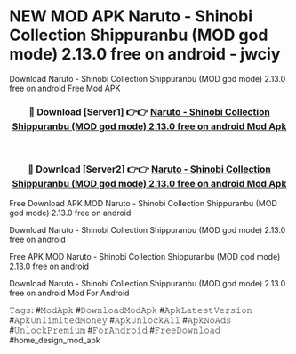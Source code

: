 # NEW MOD APK Naruto - Shinobi Collection Shippuranbu (MOD god mode) 2.13.0 free on android - jwciy
Download Naruto - Shinobi Collection Shippuranbu (MOD god mode) 2.13.0 free on android Free Mod APK

<div align="center">
<h3>🔴 Download [Server1] 👉👉 <a href="https://apk-comot.site?title=Naruto_-_Shinobi_Collection_Shippuranbu_(MOD_god_mode)_2.13.0_free_on_android">Naruto - Shinobi Collection Shippuranbu (MOD god mode) 2.13.0 free on android Mod Apk</a></h3><br>

<h3>🔴 Download [Server2] 👉👉 <a href="https://apk-comot.site?title=Naruto_-_Shinobi_Collection_Shippuranbu_(MOD_god_mode)_2.13.0_free_on_android">Naruto - Shinobi Collection Shippuranbu (MOD god mode) 2.13.0 free on android Mod Apk</a></h3>
</div>


Free Download APK MOD Naruto - Shinobi Collection Shippuranbu (MOD god mode) 2.13.0 free on android

Download Naruto - Shinobi Collection Shippuranbu (MOD god mode) 2.13.0 free on android 

Free APK MOD Naruto - Shinobi Collection Shippuranbu (MOD god mode) 2.13.0 free on android 

Download Naruto - Shinobi Collection Shippuranbu (MOD god mode) 2.13.0 free on android Mod For Android

𝚃𝚊𝚐𝚜: #𝙼𝚘𝚍𝙰𝚙𝚔 #𝙳𝚘𝚠𝚗𝚕𝚘𝚊𝚍𝙼𝚘𝚍𝙰𝚙𝚔 #𝙰𝚙𝚔𝙻𝚊𝚝𝚎𝚜𝚝𝚅𝚎𝚛𝚜𝚒𝚘𝚗 #𝙰𝚙𝚔𝚄𝚗𝚕𝚒𝚖𝚒𝚝𝚎𝚍𝙼𝚘𝚗𝚎𝚢 #𝙰𝚙𝚔𝚄𝚗𝚕𝚘𝚌𝚔𝙰𝚕𝚕 #𝙰𝚙𝚔𝙽𝚘𝙰𝚍𝚜 #𝚄𝚗𝚕𝚘𝚌𝚔𝙿𝚛𝚎𝚖𝚒𝚞𝚖 #𝙵𝚘𝚛𝙰𝚗𝚍𝚛𝚘𝚒𝚍 #𝙵𝚛𝚎𝚎𝙳𝚘𝚠𝚗𝚕𝚘𝚊𝚍 #home_design_mod_apk